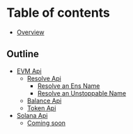# Table of contents

* [Overview](OVERVIEW.md)

## Outline

* [EVM Api](EVMApi/README.md)
  * [Resolve Api](EVMApi/resolve/RESOLVEApi.md)
    * [Resolve an Ens Name](EVMApi/resolve/RESOLVEENS.md)
    * [Resolve an Unstoppable Name](EVMApi/resolve/RESOLVEUD.md)
  * [Balance Api](EVMApi/BALANCEApi.md)
  * [Token Api](EVMApi/TOKENApi.md)
* [Solana Api]()
  * [Coming soon]()

